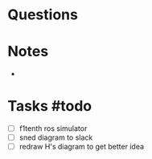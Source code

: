 # Questions


# Notes
- 

# Tasks #todo 
- [ ] f1tenth ros simulator
- [ ] sned diagram to slack
- [ ] redraw H's diagram to get better idea
